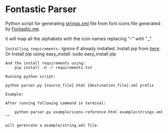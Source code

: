 # Fontastic Parser
Python script for generating [strings.xml](https://developer.android.com/guide/topics/resources/string-resource.html ) file from font icons file generated by [Fontastic.me](http://fontastic.me/).

it will map all the alphabets with the icon names replacing "-" with "_".

`Installing requirements:`
    Ignore if already installed.
        Install pip from [here](https://pip.pypa.io/en/stable/installing/). 
            Or
        Install pip using easy_install:
            sudo easy_install pip
    
    And the install requirements using:
        pip install -U -r requirements.txt
        
`Running python script:`

    python parser.py {source_file}.html {destination_file}.xml prefix
    
    
`Example:`

    After running following command in terminal:
    
        python parser.py example/icons-reference.html example/strings.xml ""
        
    will gerenrate a example/string.xml file.
